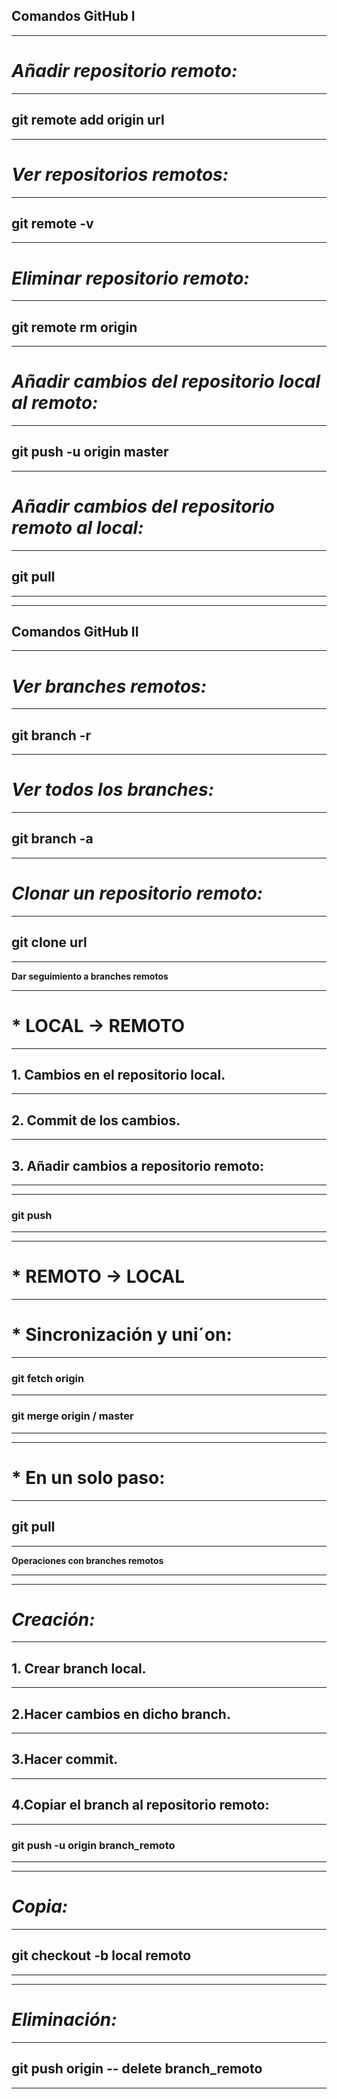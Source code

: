 **Comandos GitHub I**
---
---

# *Añadir repositorio remoto:*

---

## git remote add origin url

---

# *Ver repositorios remotos:*

---

## git remote -v

---

# *Eliminar repositorio remoto:*

---

## git remote rm origin

---

# *Añadir cambios del repositorio local al remoto:*

---

## git push -u origin master

---

# *Añadir cambios del repositorio remoto al local:*

---

## git pull

---
---
**Comandos GitHub II**
---
---

# *Ver branches remotos:*

---

## git branch -r

---

# *Ver todos los branches:*

---
## git branch -a

---

# *Clonar un repositorio remoto:*

---

## git clone url

---

**Dar seguimiento a branches remotos**

---

# * LOCAL → REMOTO

---

## 1. Cambios en el repositorio local.

---

## 2. Commit de los cambios.

---

## 3. Añadir cambios a repositorio remoto:

---

---

### git push

---

---

# * REMOTO → LOCAL

---

# * Sincronización y uni´on:

---

### git fetch origin

---

### git merge origin / master

---

---

# * En un solo paso:

---

## git pull

---

**Operaciones con branches remotos**

---

---

# *Creación:*

---
## 1. Crear branch local.

---

## 2.Hacer cambios en dicho branch.

---

## 3.Hacer commit.

---

## 4.Copiar el branch al repositorio remoto:

---

### git push -u origin branch_remoto

---

---
# *Copia:*

---

## git checkout -b local remoto

---

---

# *Eliminación:*

---

## git push origin -- delete branch_remoto

---
